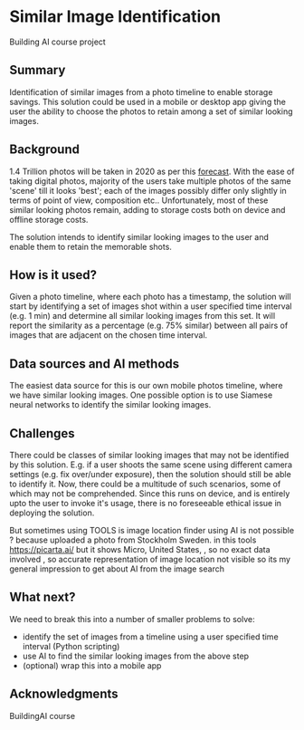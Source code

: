 # Similar Image Identification
Building AI course project

## Summary

Identification of similar images from a photo timeline to enable storage savings. This solution could be used in a mobile or desktop app giving the user the ability to choose the photos to retain among a set of similar looking images.

## Background

1.4 Trillion photos will be taken in 2020 as per this [forecast](https://focus.mylio.com/tech-today/how-many-photos-will-be-taken-in-2020). With the ease of taking digital photos, majority of the users take multiple photos of the same 'scene' till it looks 'best'; each of the images possibly differ only slightly in terms of point of view, composition etc.. Unfortunately, most of these similar looking photos remain, adding to storage costs both on device and offline storage costs. 

The solution intends to identify similar looking images to the user and enable them to retain the memorable shots.

## How is it used?

Given a photo timeline, where each photo has a timestamp, the solution will start by identifying a set of images shot within a user specified time interval (e.g. 1 min) and determine all similar looking images from this set. It will report the similarity as a percentage (e.g. 75% similar) between all pairs of images that are adjacent on the chosen time interval.

## Data sources and AI methods

The easiest data source for this is our own mobile photos timeline, where we have similar looking images. One possible option is to use Siamese neural networks to identify the similar looking images.

## Challenges

There could be classes of similar looking images that may not be identified by this solution. E.g. if a user shoots the same scene using different camera settings (e.g. fix over/under exposure), then the solution should still be able to identify it. Now, there could be a multitude of such scenarios, some of which may not be comprehended. 
Since this runs on device, and is entirely upto the user to invoke it's usage, there is no foreseeable ethical issue in deploying the solution.

But sometimes using TOOLS is  image location finder using AI is not possible ?
 because uploaded a photo from  Stockholm Sweden. in this tools https://picarta.ai/ but it shows Micro, United States, , so no exact  data involved , so accurate representation of image location not visible 
so its my general impression to get about AI from the image search  


## What next?

We need to break this into a number of smaller problems to solve:

* identify the set of images from a timeline using a user specified time interval (Python scripting)
* use AI to find the similar looking images from the above step
* (optional) wrap this into a mobile app 

## Acknowledgments

BuildingAI course
